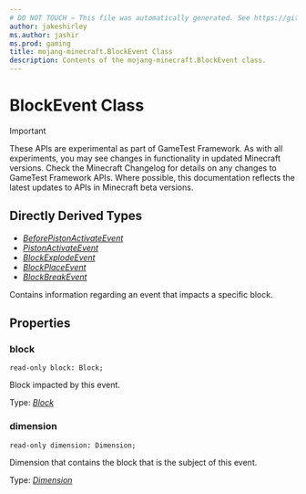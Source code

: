 ```yaml
---
# DO NOT TOUCH — This file was automatically generated. See https://github.com/Mojang/MinecraftScriptingApiDocsGenerator to modify descriptions, examples, etc.
author: jakeshirley
ms.author: jashir
ms.prod: gaming
title: mojang-minecraft.BlockEvent Class
description: Contents of the mojang-minecraft.BlockEvent class.
---
```

# BlockEvent Class
>[!IMPORTANT]
>These APIs are experimental as part of GameTest Framework. As with all experiments, you may see changes in functionality in updated Minecraft versions. Check the Minecraft Changelog for details on any changes to GameTest Framework APIs. Where possible, this documentation reflects the latest updates to APIs in Minecraft beta versions.

## Directly Derived Types
- [*BeforePistonActivateEvent*](BeforePistonActivateEvent.md)
- [*PistonActivateEvent*](PistonActivateEvent.md)
- [*BlockExplodeEvent*](BlockExplodeEvent.md)
- [*BlockPlaceEvent*](BlockPlaceEvent.md)
- [*BlockBreakEvent*](BlockBreakEvent.md)
  
Contains information regarding an event that impacts a specific block.

## Properties
### **block**
`read-only block: Block;`

Block impacted by this event.

Type: [*Block*](Block.md)


### **dimension**
`read-only dimension: Dimension;`

Dimension that contains the block that is the subject of this event.

Type: [*Dimension*](Dimension.md)




